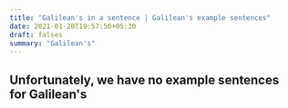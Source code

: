```yaml
---
title: "Galilean's in a sentence | Galilean's example sentences"
date: 2021-01-20T19:57:50+05:30
draft: falses
summary: "Galilean's"
---
```

## Unfortunately, we have no example sentences for Galilean's                 

